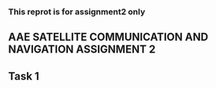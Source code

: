 ### This reprot is for assignment2 only 

##  AAE SATELLITE COMMUNICATION AND NAVIGATION ASSIGNMENT 2

## Task 1
